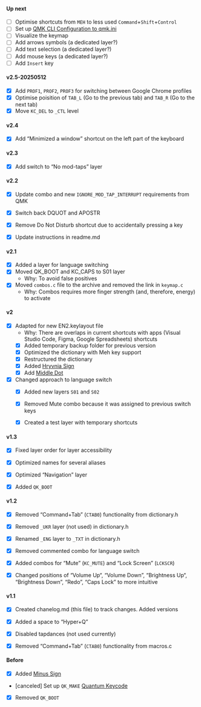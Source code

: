 <!--

Changelog

-->


#### Up next
- [ ] Optimise shortcuts from `MEH` to less used `Command`+`Shift`+`Control`
- [ ] Set up [QMK CLI Configuration to qmk.ini](https://github.com/qmk/qmk_firmware/blob/master/docs/cli_configuration.md)
- [ ] Visualize the keymap
- [ ] Add arrows symbols (a dedicated layer?)
- [ ] Add text selection (a dedicated layer?)
- [ ] Add mouse keys (a dedicated layer?)
- [ ] Add `Insert` key

#### v2.5-20250512
- [x] Add `PROF1`, `PROF2`, `PROF3` for switching between Google Chrome profiles
- [x] Optimise poisition of `TAB_L` (Go to the previous tab) and `TAB_R` (Go to the next tab)
- [x] Move `KC_DEL` to `_CTL` level

#### v2.4
- [x] Add “Minimized a window” shortcut on the left part of the keyboard

#### v2.3
- [x] Add switch to “No mod-taps” layer

#### v2.2
* [x] Update combo and new `IGNORE_MOD_TAP_INTERRUPT` requirements from QMK
* [x] Switch back DQUOT and APOSTR
* [x] Remove Do Not Disturb shortcut due to accidentally pressing a key
* [x] Update instructions in readme.md


#### v2.1
* [x] Added a layer for language switching
* [x] Moved QK_BOOT and KC_CAPS to S01 layer
    * Why: To avoid false positives
* [x] Moved `combos.c` file to the archive and removed the link in `keymap.c`
    * Why: Combos requires more finger strength (and, therefore, energy) to activate

#### v2
* [x] Adapted for new EN2.keylayout file
    * Why: There are overlaps in current shortcuts with apps (Visual Studio Code, Figma, Google Spreadsheets) shortcuts
    * [x] Added temporary backup folder for previous version
    * [x] Optimized the dictionary with Meh key support
    * [x] Restructured the dictionary
    * [x] Added [Hryvnia Sign](https://www.compart.com/en/unicode/U+20B4)
    * [x] Add [Middle Dot](https://www.compart.com/en/unicode/U+00B7)
* [x] Changed approach to language switch
    * [x] Added new layers `S01` and `S02`
    * [x] Removed Mute combo because it was assigned to previous switch keys
    * [x] Created a test layer with temporary shortcuts


#### v1.3
* [x] Fixed layer order for layer accessibility
* [x] Optimized names for several aliases
* [x] Optimized “Navigation” layer
* [x] Added `QK_BOOT`


#### v1.2
* [x] Removed “Command+Tab” (`CTAB0`) functionality from dictionary.h
* [x] Removed `_UKR` layer (not used) in dictionary.h
* [x] Renamed `_ENG` layer to `_TXT` in dictionary.h
* [x] Removed commented combo for language switch
* [x] Added combos for “Mute” (`KC_MUTE`) and “Lock Screen” (`LCKSCR`)
* [x] Changed positions of “Volume Up“, “Volume Down”, “Brightness Up“, “Brightness Down”, “Redo”, “Caps Lock” to more intuitive


#### v1.1
* [x] Created chanelog.md (this file) to track changes. Added versions
* [x] Added a space to “Hyper+Q”
* [x] Disabled tapdances (not used currently)
* [x] Removed “Command+Tab” (`CTAB0`) functionality from macros.c


#### Before
* [x] Added [Minus Sign](https://www.compart.com/en/unicode/U+2212)
* [canceled] Set up `QK_MAKE` [Quantum Keycode](https://github.com/qmk/qmk_firmware/blob/master/docs/quantum_keycodes.md)
* [x] Removed `QK_BOOT`
